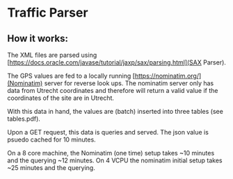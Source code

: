 # Traffic Parser

## How it works:
The XML files are parsed using [https://docs.oracle.com/javase/tutorial/jaxp/sax/parsing.html](SAX Parser).

The GPS values are fed to a locally running [https://nominatim.org/](Nominatim) server for reverse look ups.
The nominatim server only has data from Utrecht coordinates and therefore will return a valid value if the 
coordinates of the site are in Utrecht.

With this data in hand, the values are (batch) inserted into three tables (see tables.pdf).

Upon a GET request, this data is queries and served. The json value is psuedo cached for 10 minutes.

On a 8 core machine, the Nominatim (one time) setup takes ~10 minutes and the querying ~12 minutes.
On 4 VCPU the nominatim initial setup takes ~25 minutes and the querying.
